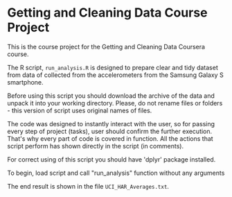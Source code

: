 # Getting and Cleaning Data Course Project

This is the course project for the Getting and Cleaning Data Coursera course.

The R script, `run_analysis.R` is designed to prepare clear and tidy dataset from data of collected from the accelerometers from the Samsung Galaxy S smartphone.

Before using this script you should download the archive of the data and unpack it into your working directory. Please, do not rename files or folders - this version of script uses original names of files.

The code was designed to instantly interact with the user, so for passing every step of project (tasks), user should confirm the further execution. That's why every part of code is covered in function. All the actions that script perform has shown directly in the script (in comments).

For correct using of this script you should have 'dplyr' package
installed.

To begin, load script and call "run_analysis" function without any arguments

The end result is shown in the file `UCI_HAR_Averages.txt`.
